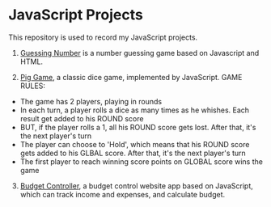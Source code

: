# JavaScript Projects
This repository is used to record my JavaScript projects.

1. [Guessing Number](https://rongyangariel.github.io/JavaScript_Projects/number-guessing-game-start.html) is a number guessing game based on Javascript and HTML.

2. [Pig Game](https://rongyangariel.github.io/JavaScript_Projects/Pig%20Game/index.html), a classic dice game, implemented by JavaScript.
  GAME RULES:
- The game has 2 players, playing in rounds
- In each turn, a player rolls a dice as many times as he whishes. Each result get added to his ROUND score
- BUT, if the player rolls a 1, all his ROUND score gets lost. After that, it's the next player's turn
- The player can choose to 'Hold', which means that his ROUND score gets added to his GLBAL score. After that, it's the next player's turn
- The first player to reach winning score points on GLOBAL score wins the game

3. [Budget Controller](https://rongyangariel.github.io/JavaScript_Projects/BudgetWebAPP/index.html), a budget control website app based on JavaScript, which can track income and expenses, and calculate budget.
